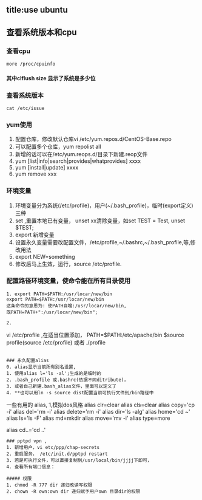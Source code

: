 title:use ubuntu
---
## 查看系统版本和cpu
### 查看cpu
```
more /proc/cpuinfo
```
#### 其中clflush size 显示了系统是多少位
### 查看系统版本
```
cat /etc/issue
```

### yum使用
1. 配置仓库，修改默认仓库vi /etc/yum.repos.d/CentOS-Base.repo
2. 可以配置多个仓库，yum repolist all
3.  新增的话可以在/etc/yum.reops.d/目录下新建.reop文件
4. yum [list|info|search|provides|whatprovides] xxxx
5. yum [install|update] xxxx
6. yum remove xxx

### 环境变量 
1. 环境变量分为系统(/etc/profile)，用户(~/.bash_profile)，临时(export定义)三种
2. set ,重置本地已有变量， unset xx清除变量，如set TEST = Test, unset $TEST;
3. export 新增变量
4. 设置永久变量需要改配置文件，/etc/profile,~/.bashrc,~/.bash_profile,等,修改用法
5. export NEW=something
5. 修改后马上生效，运行，source /etc/profile.

### 配置路径环境变量，使命令能在所有目录使用
```
1. export PATH=$PATH:/usr/locar/new/bin
export PATH=$PATH:/usr/locar/new/bin
这条命令的意思为: 使PATH自增:/usr/locar/new/bin,
既PATH=PATH+":/usr/locar/new/bin";

2.
``` 
vi /etc/profile ,在适当位置添加，
PATH=$PATH:/etc/apache/bin 
$source profile(source /etc/profile) 
或者
./profile
```

### 永久配置alias
0. alias显示当前所有别名设置,
1. 使用alias l='ls -al';生成的是临时的
2. .bash_profile 或.bashrc(依据不同ditribute)，
3. 或者自己新建.bash_alias文件，里面可以定义了
4. **也可以用ln -s source dist配置当前可执行文件到/bin路径中
```
一些有用的 alias,
1,模拟dos风格
alias clr=clear
alias cls=clear
alias copy='cp -i'
alias del='rm -i'
alias delete='rm -i'
alias dir='ls -alg'
alias home='cd ~'
alias ls='ls -F'
alias md=mkdir
alias move='mv -i'
alias type=more

alias cd..='cd ..'
```
### pptpd vpn ,
1. 新增用户，vi etc/ppp/chap-secrets
2. 重启服务， /etc/init.d/pptpd restart
3. 若是可执行文件，可以直接复制到/usr/local/bin/jjjj下即可，
4. 查看所有端口信息：

##### 权限
1. chmod -R 777 dir 递归改读写权限
2. chown -R own:own dir 递归赋予用户own 目录dir的权限
